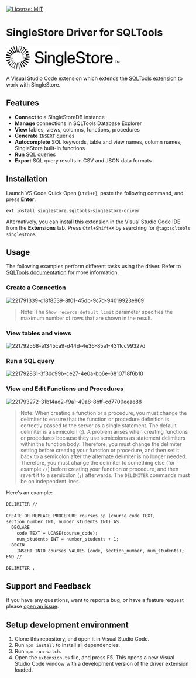[![License: MIT](https://img.shields.io/badge/License-MIT-violet.svg)](https://opensource.org/licenses/MIT)

# SingleStore Driver for SQLTools
![logo](icons/singlestore_logo_horizontal_color_on-white_rgb.png)

A Visual Studio Code extension which extends the [SQLTools extension](https://marketplace.visualstudio.com/items?itemName=mtxr.sqltools) to work with SingleStore.

## Features
 - **Connect** to a SingleStoreDB instance
 - **Manage** connections in SQLTools Database Explorer 
 - **View** tables, views, columns, functions, procedures
 - **Generate** `INSERT` queries
 - **Autocomplete** SQL keywords, table and view names, column names, SingleStore built-in functions
 - **Run** SQL queries
 - **Export** SQL query results in CSV and JSON data formats

## Installation
Launch VS Code Quick Open (`Ctrl+P`), paste the following command, and press **Enter**.
```
ext install singlestore.sqltools-singlestore-driver
```

Alternatively, you can install this extension in the Visual Studio Code IDE from the **Extensions** tab. Press `Ctrl+Shift+X` by searching for `@tag:sqltools singlestore`.

## Usage
The following examples perform different tasks using the driver.
Refer to [SQLTools documentation](https://vscode-sqltools.mteixeira.dev/en/home/) for more information.

### Create a Connection
![221791339-c18f8539-8f01-45db-9c7d-94019923e869](https://user-images.githubusercontent.com/55380838/224738915-98804802-e243-4809-8be4-f4d5bf8e9f4a.gif)
> Note: The `Show records default limit` parameter specifies the maximum number of rows that are shown in the result.

### View tables and views
![221792568-a1345ca9-d44d-4e36-85a1-4311cc99327d](https://user-images.githubusercontent.com/55380838/224739004-703a46cd-c956-4fb5-a57a-6130175328ec.gif)

### Run a SQL query
![221792831-3f30c99b-ce27-4e0a-bb6e-6810718f6b10](https://user-images.githubusercontent.com/55380838/224739087-14d84ad1-989d-4693-9ee1-091614a73486.gif)

### View and Edit Functions and Procedures
![221793272-31b14ad2-f9a1-49a8-8bff-cd7700eeae88](https://user-images.githubusercontent.com/55380838/224739177-34fb1a6d-10c8-4bfa-b6c9-3cff59b81fdf.gif)
> Note: When creating a function or a procedure, you must change the delimiter to ensure that the function or procedure definition is correctly passed to the server as a single statement. The default delimiter is a semicolon (;). A problem arises when creating functions or procedures because they use semicolons as statement delimiters within the function body. Therefore, you must change the delimiter setting before creating your function or procedure, and then set it back to a semicolon after the alternate delimiter is no longer needed. Therefore, you must change the delimiter to something else (for example `//`) before creating your function or procedure, and then revert it to a semicolon (`;`) afterwards.
> The `DELIMITER` commands must be on independent lines. 

Here's an example:
``` 
DELIMITER //

CREATE OR REPLACE PROCEDURE courses_sp (course_code TEXT, section_number INT, number_students INT) AS
  DECLARE
    code TEXT = UCASE(course_code);
    num_students INT = number_students + 1;
  BEGIN
    INSERT INTO courses VALUES (code, section_number, num_students);
END //

DELIMITER ;
```

## Support and Feedback
If you have any questions, want to report a bug, or have a feature request please [open an issue](https://github.com/singlestore-labs/sqltools-singlestore-driver/issues/new).

## Setup development environment
1. Clone this repository, and open it in Visual Studio Code.
2. Run `npm install` to install all dependencies.
3. Run `npm run watch`.
4. Open the `extension.ts` file, and press F5. This opens a new Visual Studio Code window with a development version of the driver extension loaded.
